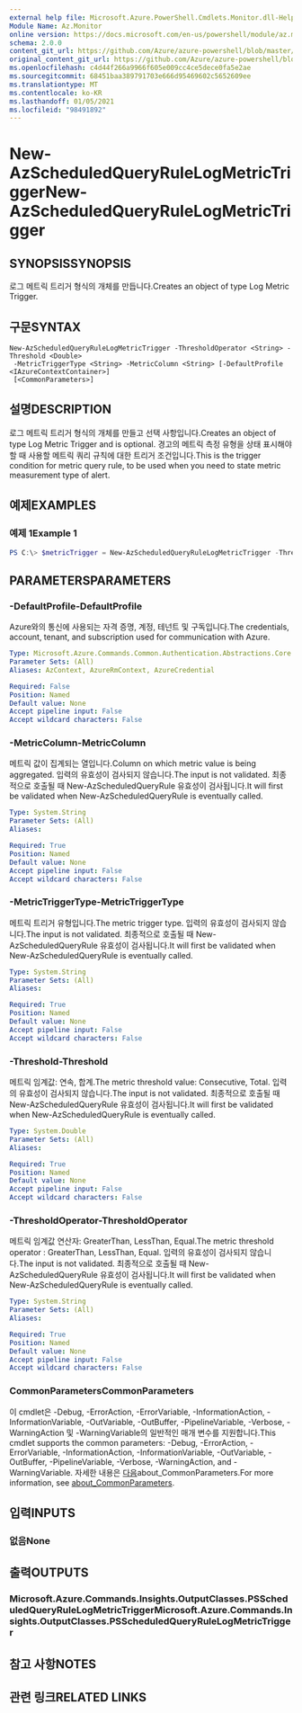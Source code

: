 ```yaml
---
external help file: Microsoft.Azure.PowerShell.Cmdlets.Monitor.dll-Help.xml
Module Name: Az.Monitor
online version: https://docs.microsoft.com/en-us/powershell/module/az.monitor/new-azscheduledqueryrulelogmetrictrigger
schema: 2.0.0
content_git_url: https://github.com/Azure/azure-powershell/blob/master/src/Monitor/Monitor/help/New-AzScheduledQueryRuleLogMetricTrigger.md
original_content_git_url: https://github.com/Azure/azure-powershell/blob/master/src/Monitor/Monitor/help/New-AzScheduledQueryRuleLogMetricTrigger.md
ms.openlocfilehash: c4d44f266a9966f605e009cc4ce5dece0fa5e2ae
ms.sourcegitcommit: 68451baa389791703e666d95469602c5652609ee
ms.translationtype: MT
ms.contentlocale: ko-KR
ms.lasthandoff: 01/05/2021
ms.locfileid: "98491892"
---
```

# <span data-ttu-id="f38cf-101">New-AzScheduledQueryRuleLogMetricTrigger</span><span class="sxs-lookup"><span data-stu-id="f38cf-101">New-AzScheduledQueryRuleLogMetricTrigger</span></span>

## <span data-ttu-id="f38cf-102">SYNOPSIS</span><span class="sxs-lookup"><span data-stu-id="f38cf-102">SYNOPSIS</span></span>
<span data-ttu-id="f38cf-103">로그 메트릭 트리거 형식의 개체를 만듭니다.</span><span class="sxs-lookup"><span data-stu-id="f38cf-103">Creates an object of type Log Metric Trigger.</span></span>

## <span data-ttu-id="f38cf-104">구문</span><span class="sxs-lookup"><span data-stu-id="f38cf-104">SYNTAX</span></span>

```
New-AzScheduledQueryRuleLogMetricTrigger -ThresholdOperator <String> -Threshold <Double>
 -MetricTriggerType <String> -MetricColumn <String> [-DefaultProfile <IAzureContextContainer>]
 [<CommonParameters>]
```

## <span data-ttu-id="f38cf-105">설명</span><span class="sxs-lookup"><span data-stu-id="f38cf-105">DESCRIPTION</span></span>
<span data-ttu-id="f38cf-106">로그 메트릭 트리거 형식의 개체를 만들고 선택 사항입니다.</span><span class="sxs-lookup"><span data-stu-id="f38cf-106">Creates an object of type Log Metric Trigger and is optional.</span></span>
<span data-ttu-id="f38cf-107">경고의 메트릭 측정 유형을 상태 표시해야 할 때 사용할 메트릭 쿼리 규칙에 대한 트리거 조건입니다.</span><span class="sxs-lookup"><span data-stu-id="f38cf-107">This is the trigger condition for metric query rule, to be used when you need to state metric measurement type of alert.</span></span>

## <span data-ttu-id="f38cf-108">예제</span><span class="sxs-lookup"><span data-stu-id="f38cf-108">EXAMPLES</span></span>

### <span data-ttu-id="f38cf-109">예제 1</span><span class="sxs-lookup"><span data-stu-id="f38cf-109">Example 1</span></span>
```powershell
PS C:\> $metricTrigger = New-AzScheduledQueryRuleLogMetricTrigger -ThresholdOperator "GreaterThan" -Threshold 5 -MetricTriggerType "Consecutive" -MetricColumn "Computer"
```

## <span data-ttu-id="f38cf-110">PARAMETERS</span><span class="sxs-lookup"><span data-stu-id="f38cf-110">PARAMETERS</span></span>

### <span data-ttu-id="f38cf-111">-DefaultProfile</span><span class="sxs-lookup"><span data-stu-id="f38cf-111">-DefaultProfile</span></span>
<span data-ttu-id="f38cf-112">Azure와의 통신에 사용되는 자격 증명, 계정, 테넌트 및 구독입니다.</span><span class="sxs-lookup"><span data-stu-id="f38cf-112">The credentials, account, tenant, and subscription used for communication with Azure.</span></span>

```yaml
Type: Microsoft.Azure.Commands.Common.Authentication.Abstractions.Core.IAzureContextContainer
Parameter Sets: (All)
Aliases: AzContext, AzureRmContext, AzureCredential

Required: False
Position: Named
Default value: None
Accept pipeline input: False
Accept wildcard characters: False
```

### <span data-ttu-id="f38cf-113">-MetricColumn</span><span class="sxs-lookup"><span data-stu-id="f38cf-113">-MetricColumn</span></span>
<span data-ttu-id="f38cf-114">메트릭 값이 집계되는 열입니다.</span><span class="sxs-lookup"><span data-stu-id="f38cf-114">Column on which metric value is being aggregated.</span></span>
<span data-ttu-id="f38cf-115">입력의 유효성이 검사되지 않습니다.</span><span class="sxs-lookup"><span data-stu-id="f38cf-115">The input is not validated.</span></span> <span data-ttu-id="f38cf-116">최종적으로 호출될 때 New-AzScheduledQueryRule 유효성이 검사됩니다.</span><span class="sxs-lookup"><span data-stu-id="f38cf-116">It will first be validated when New-AzScheduledQueryRule is eventually called.</span></span>

```yaml
Type: System.String
Parameter Sets: (All)
Aliases:

Required: True
Position: Named
Default value: None
Accept pipeline input: False
Accept wildcard characters: False
```

### <span data-ttu-id="f38cf-117">-MetricTriggerType</span><span class="sxs-lookup"><span data-stu-id="f38cf-117">-MetricTriggerType</span></span>
<span data-ttu-id="f38cf-118">메트릭 트리거 유형입니다.</span><span class="sxs-lookup"><span data-stu-id="f38cf-118">The metric trigger type.</span></span>
<span data-ttu-id="f38cf-119">입력의 유효성이 검사되지 않습니다.</span><span class="sxs-lookup"><span data-stu-id="f38cf-119">The input is not validated.</span></span> <span data-ttu-id="f38cf-120">최종적으로 호출될 때 New-AzScheduledQueryRule 유효성이 검사됩니다.</span><span class="sxs-lookup"><span data-stu-id="f38cf-120">It will first be validated when New-AzScheduledQueryRule is eventually called.</span></span>

```yaml
Type: System.String
Parameter Sets: (All)
Aliases:

Required: True
Position: Named
Default value: None
Accept pipeline input: False
Accept wildcard characters: False
```

### <span data-ttu-id="f38cf-121">-Threshold</span><span class="sxs-lookup"><span data-stu-id="f38cf-121">-Threshold</span></span>
<span data-ttu-id="f38cf-122">메트릭 임계값: 연속, 합계.</span><span class="sxs-lookup"><span data-stu-id="f38cf-122">The metric threshold value: Consecutive, Total.</span></span>
<span data-ttu-id="f38cf-123">입력의 유효성이 검사되지 않습니다.</span><span class="sxs-lookup"><span data-stu-id="f38cf-123">The input is not validated.</span></span> <span data-ttu-id="f38cf-124">최종적으로 호출될 때 New-AzScheduledQueryRule 유효성이 검사됩니다.</span><span class="sxs-lookup"><span data-stu-id="f38cf-124">It will first be validated when New-AzScheduledQueryRule is eventually called.</span></span>

```yaml
Type: System.Double
Parameter Sets: (All)
Aliases:

Required: True
Position: Named
Default value: None
Accept pipeline input: False
Accept wildcard characters: False
```

### <span data-ttu-id="f38cf-125">-ThresholdOperator</span><span class="sxs-lookup"><span data-stu-id="f38cf-125">-ThresholdOperator</span></span>
<span data-ttu-id="f38cf-126">메트릭 임계값 연산자: GreaterThan, LessThan, Equal.</span><span class="sxs-lookup"><span data-stu-id="f38cf-126">The metric threshold operator : GreaterThan, LessThan, Equal.</span></span>
<span data-ttu-id="f38cf-127">입력의 유효성이 검사되지 않습니다.</span><span class="sxs-lookup"><span data-stu-id="f38cf-127">The input is not validated.</span></span> <span data-ttu-id="f38cf-128">최종적으로 호출될 때 New-AzScheduledQueryRule 유효성이 검사됩니다.</span><span class="sxs-lookup"><span data-stu-id="f38cf-128">It will first be validated when New-AzScheduledQueryRule is eventually called.</span></span>

```yaml
Type: System.String
Parameter Sets: (All)
Aliases:

Required: True
Position: Named
Default value: None
Accept pipeline input: False
Accept wildcard characters: False
```

### <span data-ttu-id="f38cf-129">CommonParameters</span><span class="sxs-lookup"><span data-stu-id="f38cf-129">CommonParameters</span></span>
<span data-ttu-id="f38cf-130">이 cmdlet은 -Debug, -ErrorAction, -ErrorVariable, -InformationAction, -InformationVariable, -OutVariable, -OutBuffer, -PipelineVariable, -Verbose, -WarningAction 및 -WarningVariable의 일반적인 매개 변수를 지원합니다.</span><span class="sxs-lookup"><span data-stu-id="f38cf-130">This cmdlet supports the common parameters: -Debug, -ErrorAction, -ErrorVariable, -InformationAction, -InformationVariable, -OutVariable, -OutBuffer, -PipelineVariable, -Verbose, -WarningAction, and -WarningVariable.</span></span> <span data-ttu-id="f38cf-131">자세한 내용은 [다음](http://go.microsoft.com/fwlink/?LinkID=113216)about_CommonParameters.</span><span class="sxs-lookup"><span data-stu-id="f38cf-131">For more information, see [about_CommonParameters](http://go.microsoft.com/fwlink/?LinkID=113216).</span></span>

## <span data-ttu-id="f38cf-132">입력</span><span class="sxs-lookup"><span data-stu-id="f38cf-132">INPUTS</span></span>

### <span data-ttu-id="f38cf-133">없음</span><span class="sxs-lookup"><span data-stu-id="f38cf-133">None</span></span>

## <span data-ttu-id="f38cf-134">출력</span><span class="sxs-lookup"><span data-stu-id="f38cf-134">OUTPUTS</span></span>

### <span data-ttu-id="f38cf-135">Microsoft.Azure.Commands.Insights.OutputClasses.PSScheduledQueryRuleLogMetricTrigger</span><span class="sxs-lookup"><span data-stu-id="f38cf-135">Microsoft.Azure.Commands.Insights.OutputClasses.PSScheduledQueryRuleLogMetricTrigger</span></span>

## <span data-ttu-id="f38cf-136">참고 사항</span><span class="sxs-lookup"><span data-stu-id="f38cf-136">NOTES</span></span>

## <span data-ttu-id="f38cf-137">관련 링크</span><span class="sxs-lookup"><span data-stu-id="f38cf-137">RELATED LINKS</span></span>

